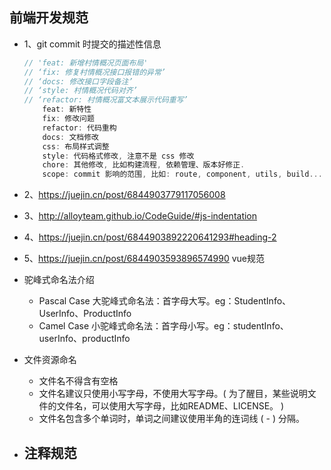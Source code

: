 ## 前端开发规范

- 1、git commit 时提交的描述性信息
    ```javascript
    // 'feat: 新增村情概况页面布局'
    // ‘fix: 修复村情概况接口报错的异常’
    // ‘docs: 修改接口字段备注’
    // ‘style: 村情概况代码对齐’
    // ‘refactor: 村情概况富文本展示代码重写’
        feat: 新特性
        fix: 修改问题
        refactor: 代码重构
        docs: 文档修改
        css: 布局样式调整
        style: 代码格式修改, 注意不是 css 修改
        chore: 其他修改, 比如构建流程, 依赖管理、版本好修正.
        scope: commit 影响的范围, 比如: route, component, utils, build...
    ```

- 2、https://juejin.cn/post/6844903779117056008
- 3、http://alloyteam.github.io/CodeGuide/#js-indentation
- 4、https://juejin.cn/post/6844903892220641293#heading-2
- 5、https://juejin.cn/post/6844903593896574990 vue规范


- 驼峰式命名法介绍
    - Pascal Case 大驼峰式命名法：首字母大写。eg：StudentInfo、UserInfo、ProductInfo
    - Camel Case 小驼峰式命名法：首字母小写。eg：studentInfo、userInfo、productInfo
- 文件资源命名
    - 文件名不得含有空格
    - 文件名建议只使用小写字母，不使用大写字母。( 为了醒目，某些说明文件的文件名，可以使用大写字母，比如README、LICENSE。 )
    - 文件名包含多个单词时，单词之间建议使用半角的连词线 ( - ) 分隔。
- 注释规范
    -     
    
